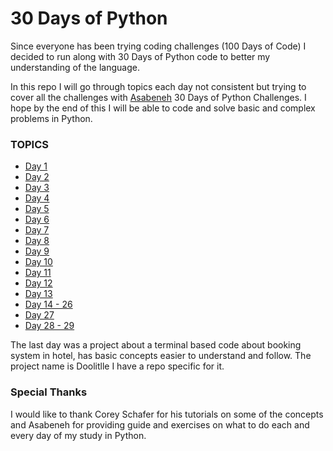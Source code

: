 # 30 Days of Python

Since everyone has been trying coding challenges (100 Days of Code) I decided to run along with 30 Days of Python code to better my understanding of the language.

In this repo I will go through topics each day not consistent but trying to cover all the challenges with [Asabeneh](https://github.com/Asabeneh/30-Days-Of-Python) 30 Days of Python Challenges.
I hope by the end of this I will be able to code and solve basic and complex problems in Python.

### TOPICS
- [Day 1](./Day_1)
- [Day 2](./Day_2)
- [Day 3](./Day_3)
- [Day 4](./Day_4)
- [Day 5](./Day_5)
- [Day 6](./Day_6)
- [Day 7](./Day_7)
- [Day 8](./Day_8)
- [Day 9](./Day_9)
- [Day 10](./Day_10)
- [Day 11](./Day_11)
- [Day 12](./Day_12)
- [Day 13](./Day_13)
- [Day 14 - 26](./Day_14-26)
- [Day 27](./Day_27)
- [Day 28 - 29](./Day_28-29)

The last day was a project about a terminal based code about booking system in hotel, has basic concepts easier to understand and follow. 
The project name is Doolitlle I have a repo specific for it.

### Special Thanks
I would like to thank Corey Schafer for his tutorials on some of the concepts and Asabeneh for providing guide and exercises on what to do each and every day of my study in Python.


